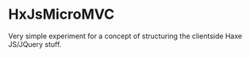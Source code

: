 HxJsMicroMVC
============

Very simple experiment for a concept of structuring the clientside Haxe JS/JQuery stuff. 